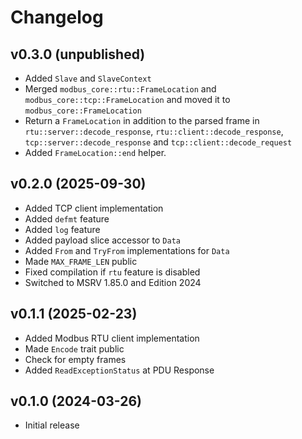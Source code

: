 <!-- SPDX-FileCopyrightText: Copyright (c) 2018-2025 slowtec GmbH <post@slowtec.de> -->
<!-- SPDX-License-Identifier: MIT OR Apache-2.0 -->

# Changelog

## v0.3.0 (unpublished)

- Added `Slave` and `SlaveContext`
- Merged `modbus_core::rtu::FrameLocation` and `modbus_core::tcp::FrameLocation` and moved it to `modbus_core::FrameLocation`
- Return a `FrameLocation` in addition to the parsed frame in `rtu::server::decode_response`,
  `rtu::client::decode_response`, `tcp::server::decode_response` and `tcp::client::decode_request`
- Added `FrameLocation::end` helper.

## v0.2.0 (2025-09-30)

- Added TCP client implementation
- Added `defmt` feature
- Added `log` feature
- Added payload slice accessor to `Data`
- Added `From` and `TryFrom` implementations for `Data`
- Made `MAX_FRAME_LEN` public
- Fixed compilation if `rtu` feature is disabled
- Switched to MSRV 1.85.0 and Edition 2024

## v0.1.1 (2025-02-23)

- Added Modbus RTU client implementation
- Made `Encode` trait public
- Check for empty frames
- Added `ReadExceptionStatus` at PDU Response

## v0.1.0 (2024-03-26)

- Initial release
